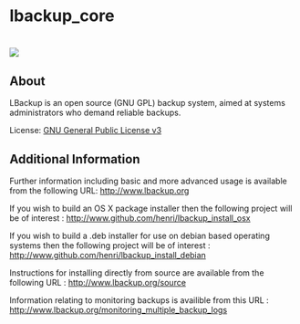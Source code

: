# lbackup_core #

<h1><img src="http://www.lbackup.org/_media/golden_safe.jpg" valign="middle"/></h1>

About
--------

LBackup is an open source (GNU GPL) backup system, aimed at systems administrators who demand reliable backups.

License: [GNU General Public License v3][1]

Additional Information
---------

Further information including basic and more advanced usage is available from the following URL: 
<http://www.lbackup.org>

If you wish to build an OS X package installer then the following project will be of interest : 
<http://www.github.com/henri/lbackup_install_osx>

If you wish to build a .deb installer for use on debian based operating systems then the following project will be of interest : 
<http://www.github.com/henri/lbackup_install_debian>

Instructions for installing directly from source are available from the following URL : 
<http://www.lbackup.org/source>

Information relating to monitoring backups is availible from this URL : 
<http://www.lbackup.org/monitoring_multiple_backup_logs>


  [1]: http://www.gnu.org/licenses/gpl.html

